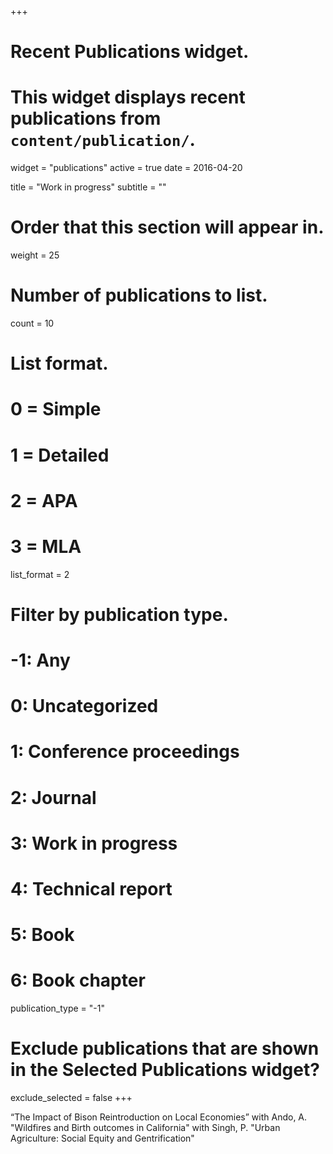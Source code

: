 +++
# Recent Publications widget.
# This widget displays recent publications from `content/publication/`.
widget = "publications"
active = true
date = 2016-04-20

title = "Work in progress"
subtitle = ""

# Order that this section will appear in.
weight = 25

# Number of publications to list.
count = 10

# List format.
#   0 = Simple
#   1 = Detailed
#   2 = APA
#   3 = MLA
list_format = 2

# Filter by publication type.
# -1: Any
#  0: Uncategorized
#  1: Conference proceedings
#  2: Journal
#  3: Work in progress
#  4: Technical report
#  5: Book
#  6: Book chapter
publication_type = "-1"

# Exclude publications that are shown in the Selected Publications widget?
exclude_selected = false
+++

“The Impact of Bison Reintroduction on Local Economies” with Ando, A.
"Wildfires and Birth outcomes in California" with Singh, P.
"Urban Agriculture: Social Equity and Gentrification"

